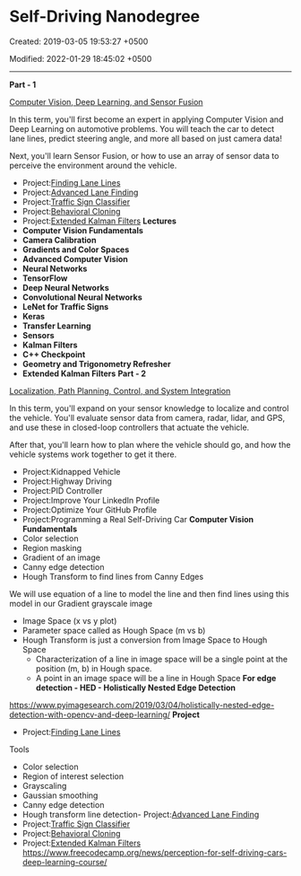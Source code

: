 # Self-Driving Nanodegree

Created: 2019-03-05 19:53:27 +0500

Modified: 2022-01-29 18:45:02 +0500

---

**Part - 1**

[Computer Vision, Deep Learning, and Sensor Fusion](https://classroom.udacity.com/nanodegrees/nd013/parts/edf28735-efc1-4b99-8fbb-ba9c432239c8)

In this term, you'll first become an expert in applying Computer Vision and Deep Learning on automotive problems. You will teach the car to detect lane lines, predict steering angle, and more all based on just camera data!

Next, you'll learn Sensor Fusion, or how to use an array of sensor data to perceive the environment around the vehicle.
-   Project:[Finding Lane Lines](https://classroom.udacity.com/nanodegrees/nd013/parts/edf28735-efc1-4b99-8fbb-ba9c432239c8/modules/5d1efbaa-27d0-4ad5-a67a-48729ccebd9c/lessons/7c075239-1f65-4952-bde8-1810354d7988/project)
-   Project:[Advanced Lane Finding](https://classroom.udacity.com/nanodegrees/nd013/parts/edf28735-efc1-4b99-8fbb-ba9c432239c8/modules/5d1efbaa-27d0-4ad5-a67a-48729ccebd9c/lessons/7cb63828-36aa-4cea-9239-700b5ea41f0b/project)
-   Project:[Traffic Sign Classifier](https://classroom.udacity.com/nanodegrees/nd013/parts/edf28735-efc1-4b99-8fbb-ba9c432239c8/modules/6b6c37bc-13a5-47c7-88ed-eb1fce9789a0/lessons/7ee8d0d4-561e-4101-8615-66e0ab8ea8c8/project)
-   Project:[Behavioral Cloning](https://classroom.udacity.com/nanodegrees/nd013/parts/edf28735-efc1-4b99-8fbb-ba9c432239c8/modules/6b6c37bc-13a5-47c7-88ed-eb1fce9789a0/lessons/3fc8dd70-23b3-4f49-86eb-a8707f71f8dd/project)
-   Project:[Extended Kalman Filters](https://classroom.udacity.com/nanodegrees/nd013/parts/edf28735-efc1-4b99-8fbb-ba9c432239c8/modules/49d8fda9-69c7-4f10-aa18-dc3a2d790cbe/lessons/3feb3671-6252-4c25-adf0-e963af4d9d4a/project)
**Lectures**
-   **Computer Vision Fundamentals**
-   **Camera Calibration**
-   **Gradients and Color Spaces**
-   **Advanced Computer Vision**
-   **Neural Networks**
-   **TensorFlow**
-   **Deep Neural Networks**
-   **Convolutional Neural Networks**
-   **LeNet for Traffic Signs**
-   **Keras**
-   **Transfer Learning**
-   **Sensors**
-   **Kalman Filters**
-   **C++ Checkpoint**
-   **Geometry and Trigonometry Refresher**
-   **Extended Kalman Filters**
**Part - 2**

[Localization, Path Planning, Control, and System Integration](https://classroom.udacity.com/nanodegrees/nd013/parts/30260907-68c1-4f24-b793-89c0c2a0ad32)

In this term, you'll expand on your sensor knowledge to localize and control the vehicle. You'll evaluate sensor data from camera, radar, lidar, and GPS, and use these in closed-loop controllers that actuate the vehicle.

After that, you'll learn how to plan where the vehicle should go, and how the vehicle systems work together to get it there.
-   Project:Kidnapped Vehicle
-   Project:Highway Driving
-   Project:PID Controller
-   Project:Improve Your LinkedIn Profile
-   Project:Optimize Your GitHub Profile
-   Project:Programming a Real Self-Driving Car
**Computer Vision Fundamentals**
-   Color selection
-   Region masking
-   Gradient of an image
-   Canny edge detection
-   Hough Transform to find lines from Canny Edges

We will use equation of a line to model the line and then find lines using this model in our Gradient grayscale image
-   Image Space (x vs y plot)
-   Parameter space called as Hough Space (m vs b)
-   Hough Transform is just a conversion from Image Space to Hough Space
    -   Characterization of a line in image space will be a single point at the position (m, b) in Hough space.
    -   A point in an image space will be a line in Hough Space
**For edge detection - HED - Holistically Nested Edge Detection**

<https://www.pyimagesearch.com/2019/03/04/holistically-nested-edge-detection-with-opencv-and-deep-learning/>
**Project**
-   Project:[Finding Lane Lines](https://classroom.udacity.com/nanodegrees/nd013/parts/edf28735-efc1-4b99-8fbb-ba9c432239c8/modules/5d1efbaa-27d0-4ad5-a67a-48729ccebd9c/lessons/7c075239-1f65-4952-bde8-1810354d7988/project)

Tools
-   Color selection
-   Region of interest selection
-   Grayscaling
-   Gaussian smoothing
-   Canny edge detection
-   Hough transform line detection-   Project:[Advanced Lane Finding](https://classroom.udacity.com/nanodegrees/nd013/parts/edf28735-efc1-4b99-8fbb-ba9c432239c8/modules/5d1efbaa-27d0-4ad5-a67a-48729ccebd9c/lessons/7cb63828-36aa-4cea-9239-700b5ea41f0b/project)
-   Project:[Traffic Sign Classifier](https://classroom.udacity.com/nanodegrees/nd013/parts/edf28735-efc1-4b99-8fbb-ba9c432239c8/modules/6b6c37bc-13a5-47c7-88ed-eb1fce9789a0/lessons/7ee8d0d4-561e-4101-8615-66e0ab8ea8c8/project)
-   Project:[Behavioral Cloning](https://classroom.udacity.com/nanodegrees/nd013/parts/edf28735-efc1-4b99-8fbb-ba9c432239c8/modules/6b6c37bc-13a5-47c7-88ed-eb1fce9789a0/lessons/3fc8dd70-23b3-4f49-86eb-a8707f71f8dd/project)
-   Project:[Extended Kalman Filters](https://classroom.udacity.com/nanodegrees/nd013/parts/edf28735-efc1-4b99-8fbb-ba9c432239c8/modules/49d8fda9-69c7-4f10-aa18-dc3a2d790cbe/lessons/3feb3671-6252-4c25-adf0-e963af4d9d4a/project)
<https://www.freecodecamp.org/news/perception-for-self-driving-cars-deep-learning-course/>
